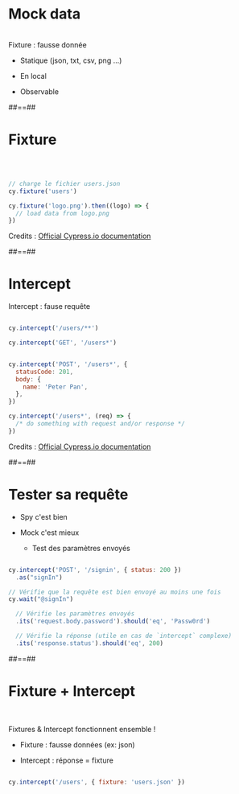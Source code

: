 # Mock data
<br/>
Fixture : fausse donnée  
<br/>

 * Statique (json, txt, csv, png ...)

 * En local

 * Observable


##==##

# Fixture
<br/>

```js

// charge le fichier users.json
cy.fixture('users')

cy.fixture('logo.png').then((logo) => {
  // load data from logo.png
})


```

Credits : [Official Cypress.io documentation](https://docs.cypress.io/api/commands/fixture#Syntax)


##==##

# Intercept

Intercept : fause requête


```js

cy.intercept('/users/**')

cy.intercept('GET', '/users*')


cy.intercept('POST', '/users*', {
  statusCode: 201,
  body: {
    name: 'Peter Pan',
  },
})

cy.intercept('/users*', (req) => {
  /* do something with request and/or response */
})

```

Credits : [Official Cypress.io documentation](https://docs.cypress.io/api/commands/intercept#Usage)

##==##

# Tester sa requête

 * Spy c'est bien 
 
 * Mock c'est mieux 
   * Test des paramètres envoyés

```js

cy.intercept('POST', '/signin', { status: 200 })
  .as("signIn")

// Vérifie que la requête est bien envoyé au moins une fois 
cy.wait("@signIn")

  // Vérifie les paramètres envoyés
  .its('request.body.password').should('eq', 'Passw0rd')

  // Vérifie la réponse (utile en cas de `intercept` complexe)
  .its('response.status').should('eq', 200)


```

##==##

# Fixture + Intercept
<br/>

Fixtures & Intercept fonctionnent ensemble ! 

 * Fixture : fausse données (ex: json)

 * Intercept : réponse = fixture

```js

cy.intercept('/users', { fixture: 'users.json' })


```

